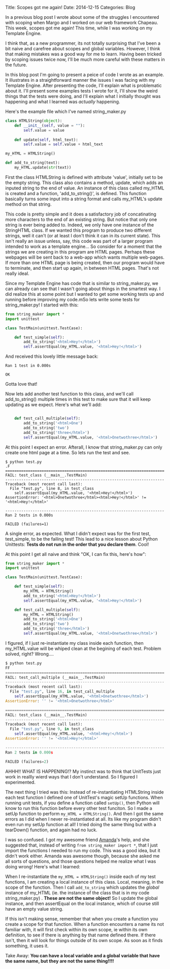 Title: Scopes got me again!
Date: 2014-12-15
Categories: Blog

In a previous blog post I wrote about some of the struggles I encountered with scoping when Margo and I worked on our web framework Chapeau.  This week, scopes got me again!  This time, while I was working on my Template Engine. 

I think that, as a new programmer, its not totally surprising that I've been a bit naive and carefree about scopes and global variables.  However, I think that making mistakes was a good way for me to learn.  Having been tricked by scoping issues twice now, I'll be much more careful with these matters in the future.  

In this blog post I'm going to present a peice of code I wrote as an example.  It illustrates in a straightforward manner the issues I was facing with my Template Engine.  After presenting the code, I'll explain what is problematic about it. I'll present some examples tests I wrote for it, I'll show the weird things that the tests were doing, and I'll explain what I initially thought was happening and what I learned was *actually* happening. 

Here's the example file which I've named string_maker.py

```python
class HTMLString(object):
	def __init__(self, value = ""):
		self.value = value
		
	def update(self, html_text):
		self.value = self.value + html_text

my_HTML = HTMLString()

def add_to_string(text):
	my_HTML.update(str(text))
```
First the class HTMLString is defined with attribute 'value', initially set to be the empty string.  This class also contains a method, update, which adds an inputed string to the end of value.  An instance of this class called my_HTML is created and a function, 'add_to_string()', is defined.  This function basically turns some input into a string format and calls my_HTML's update method on that string. 

This code is pretty simple and it does a satisfactory job of concatinating more characters to the end of an existing string.  But notice that only one string is ever being added to.  Indeed, we only have one instance of the StringHTML class.  If we wanted this program to produce two different strings, well it can't (or at least I don't think it can in its current state).  This isn't really an issue unless, say, this code was part of a larger program intended to work as a template engine...  So consider for a moment that the strings we are creating in this program are HTML pages.  Perhaps these webpages will be sent back to a web-app which wants multiple web-pages.  If more than one HTML page is being created, then our program would have to terminate, and then start up again, in between HTML pages.  That's not really ideal.  

Since my Template Engine has code that is similar to string_maker.py, we can already can see that I wasn't going about things in the smartest way.  I did realize this at some point but I wanted to get some working tests up and running before improving my code.mSo lets write some tests for string_maker.py!  I started with this:

```python
from string_maker import *
import unittest 

class TestMain(unittest.TestCase):

	def test_simple(self):
		add_to_string('<html>Hey!</html>')
		self.assertEqual(my_HTML.value, '<html>Hey!</html>')

```

And received this lovely little message back:

```
Ran 1 test in 0.000s

OK

```

Gotta love that!

Now lets add another test function to this class, and we'll call add_to_string() multiple times in this test to make sure that it will keep updating as we expect.   Here's what we'll add:

```python

	def test_call_multiple(self):
		add_to_string('<html>One')
		add_to_string('two')
		add_to_string('three</html>')
		self.assertEqual(my_HTML.value, '<html>Onetwothree</html>')

```

At this point I expect an error.  Afterall, I know that string_maker.py can only create one html page at a time.  So lets run the test and see. 

```
$ python test.py
.F
======================================================================
FAIL: test_class (__main__.TestMain)
----------------------------------------------------------------------
Traceback (most recent call last):
  File "test.py", line 8, in test_class
    self.assertEqual(my_HTML.value, '<html>Hey!</html>')
AssertionError: '<html>Onetwothree</html><html>Hey!</html>' != '<html>Hey!</html>'

----------------------------------------------------------------------
Ran 2 tests in 0.000s

FAILED (failures=1)
```

A single error, as expected.  What I didn't expect was for the first test, test_simple, to be the failing test!  This lead to a nice lesson about Python Unittests: **Tests do not run in the order that you declare them**.  Cool! 

At this point I get all naive and think "OK, I can fix this, here's how":

```python
from string_maker import *
import unittest 

class TestMain(unittest.TestCase):

	def test_simple(self):
		my_HTML = HTMLString()
		add_to_string('<html>Hey!</html>')
		self.assertEqual(my_HTML.value, '<html>Hey!</html>')

	def test_call_multiple(self):
		my_HTML = HTMLString()
		add_to_string('<html>One')
		add_to_string('two')
		add_to_string('three</html>')
		self.assertEqual(my_HTML.value, '<html>Onetwothree</html>')

```
I figured, if I just re-instantiate my class inside each function, then my_HTML.value will be whiped clean at the begining of each test.  Problem solved, right?  Wrong....


```python
$ python test.py
FF
======================================================================
FAIL: test_call_multiple (__main__.TestMain)
----------------------------------------------------------------------
Traceback (most recent call last):
  File "test.py", line 16, in test_call_multiple
    self.assertEqual(my_HTML.value, '<html>Onetwothree</html>')
AssertionError: '' != '<html>Onetwothree</html>'

======================================================================
FAIL: test_class (__main__.TestMain)
----------------------------------------------------------------------
Traceback (most recent call last):
  File "test.py", line 9, in test_class
    self.assertEqual(my_HTML.value, '<html>Hey!</html>')
AssertionError: '' != '<html>Hey!</html>'

----------------------------------------------------------------------
Ran 2 tests in 0.000s

FAILED (failures=2)
```

AHHH!! WHAT IS HAPPENING!?  My instinct was to think that UnitTests just work in reallly wierd ways that I don't understand.  So I figured I experimented. 

The next thing I tried was this: Instead of re-instantiating HTMLString inside each test function I defined one of UnitTest's magic setUp functions.  When running unit tests, if you define a function called `setUp()`, then Python will know to run this function before every other test funciton.  So I made a setUp function to perform `my_HTML = HTMLString()`.  And then I got the same errors as I did when I never re-instantiated at all.  Its like my program didn't even run my setUp function at all!  I tried doing the same thing but with a tearDown() function, and again had no luck.  

I was so confused.  I got my awesome friend [Amanda][1]'s help, and she suggested that, instead of writing `from string_maker import *`, that I just import the functions I needed to run my code.  This was a good idea, but it didn't work either.  Amanda was awesome though, because she asked me all sorts of questions, and those questions helped me realize what I was doing wrong! Here's what I learned:

When I re-instantiate the `my_HTML = HTMLString()` inside each of my test functions, I am creating a local instance of this class.  Local, meaning, in the scope of the function.  Then I call `add_to_string` which updates the *global* instance of my_HTML (ie. the instance of the class that is in my code string_maker.py)
.  **These are not the same object!** So I update the global instance, and then assertEqual on the local instance, which of course still have an empty value string. 

If this isn't making sense, remember that when you create a function you create a scope for that function.  When a function encounters a name its not familiar with, it will first check within its own scope, ie within its own definition, to see if there is anything by that name defined there.  If there isn't, then it will look for things outside of its own scope. As soon as it finds something, it uses it.  

Take Away:  **You can have a local variable and a global variable that have the same name, but they are not the same thing!!!!** 

[1]: http://programmingforwitches.tumblr.com
